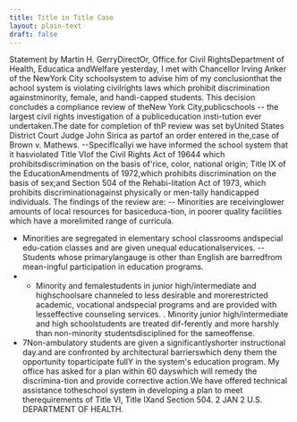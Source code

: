 ```yaml
---
title: Title in Title Case
layout: plain-text
draft: false
---
```

Statement by Martin H. GerryDirectOr, Office.for Civil RightsDepartment of Health, Educatica andWelfare
yesterday, I met with Chancellor Irving Anker of the NewYork City schoolsystem to advise him of my conclusionthat the achool system is violating civilrights laws which prohibit discrimination againstminority, female, and handi-capped students.
This decision concludes a compliance review of theNew York City,publicschools -- the largest civil rights investigation of a publiceducation insti-tution ever undertaken.The date for completion of thP review was set byUnited States District Court Judge John Sirica as partof an order entered in the,case of Brown v. Mathews.
--SpecifIcallyi we have informed the school system that it hasviolated Title VIof the Civil Rights Act of 19644 which prohibitsdiscrimination on the basis of'rice, color, national origin; Title IX of the EducationAmendments of 1972,which prohibits discrimination on the basis of sex;and Section 504 of the Rehabi-litation Act of 1973, which prohibits discriminationagainst physically or men-tally handicapped individuals.
The findings of the review are:
-- Minorities are receivinglower amounts of local resources for basiceduca-tion, in poorer quality facilities which have a morelimited range of curricula.
- Minorities are segregated in elementary school classrooms andspecial edu-cation classes and are given unequal educationalservices.
-- Students whose primarylangauge is other than English are barredfrom mean-ingful participation in education programs.
- - Minority and femalestudents in junior high/intermediate and highschoolsare channeled to less desirable and morerestricted academic, vocational andspecial programs and are provided with lesseffective counseling services.
.
Minority junior high/intermediate and high schoolstudents are treated dif-ferently and more harshly than non-minority studentsdisciplined for the sameoffense.
- 7Non-ambulatory students are given a significantlyshorter instructional day.and are confronted by architectural barrierswhich deny them the opportunity toparticipate fullY in the system's education program.
My office has asked for a plan within 60 dayswhich will remedy the discrimina-tion and provide corrective action.We have offered technical assistance totheschool system in developing a plan to meet therequirements of Title VI, Title IXand Section 504.
2
JAN 2
U.S. DEPARTMENT OF HEALTH.
